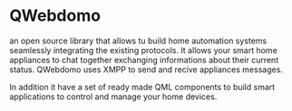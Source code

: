 QWebdomo
========
an open source library that allows tu build home automation systems seamlessly integrating the existing protocols. It allows your smart home appliances to chat together exchanging informations about their current status.
QWebdomo uses XMPP to send and recive appliances messages.

In addition it have a set of ready made QML components to build smart applications to control and manage your home devices.
